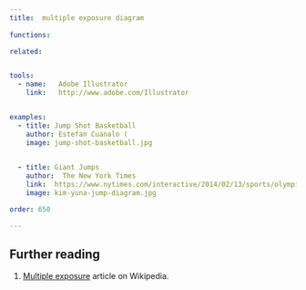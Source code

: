 ```yaml
---
title:  multiple exposure diagram
  
functions:

related:


tools:
  - name:   Adobe Illustrator
    link:   http://www.adobe.com/Illustrator


examples:
  - title: Jump Shot Basketball
    author: Estefan Cuanalo (
    image: jump-shot-basketball.jpg

    
  - title: Giant Jumps
    author:  The New York Times
    link:  https://www.nytimes.com/interactive/2014/02/13/sports/olympics/figure-skating-jumps.html
    image: kim-yuna-jump-diagram.jpg

order: 650

---
```



## Further reading
1. [Multiple exposure](https://en.wikipedia.org/wiki/Multiple_exposure) article on Wikipedia.
